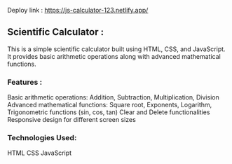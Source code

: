 Deploy link : https://js-calculator-123.netlify.app/

## Scientific Calculator :
This is a simple scientific calculator built using HTML, CSS, and JavaScript. It provides basic arithmetic operations along with advanced mathematical functions.

### Features :
Basic arithmetic operations: Addition, Subtraction, Multiplication, Division Advanced mathematical functions: Square root, Exponents, Logarithm, Trigonometric functions (sin, cos, tan) Clear and Delete functionalities Responsive design for different screen sizes

### Technologies Used:
HTML CSS JavaScript
